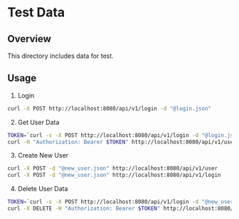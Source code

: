 # Test Data

## Overview

This directory includes data for test.

## Usage

1. Login

```bash
curl -X POST http://localhost:8080/api/v1/login -d "@login.json"
```

2. Get User Data

```bash
TOKEN=`curl -s -X POST http://localhost:8080/api/v1/login -d "@login.json" | jq .token | tr -d '"'`
curl -H "Authorization: Bearer $TOKEN" http://localhost:8080/api/v1/user/test
```

3. Create New User

```bash
curl -X POST -d "@new_user.json" http://localhost:8080/api/v1/user
curl -X POST -d "@new_user.json" http://localhost:8080/api/v1/login
```

4. Delete User Data

```bash
TOKEN=`curl -s -X POST http://localhost:8080/api/v1/login -d "@new_user.json" | jq .token | tr -d '"'`
curl -X DELETE -H "Authorization: Bearer $TOKEN" http://localhost:8080/api/v1/user/new_user
```
